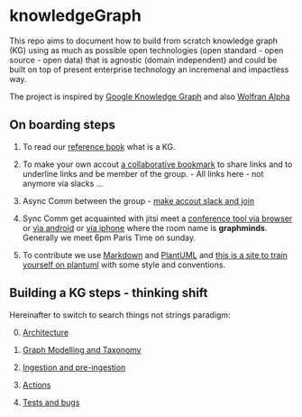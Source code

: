 # knowledgeGraph
This repo aims to document how to build from scratch knowledge graph (KG) using as much as 
possible open technologies (open standard - open source - open data) that is agnostic (domain independent) and could be built on top of present enterprise technology an incremenal and impactless way.

The project is inspired by [Google Knowledge Graph](https://www.searchenginejournal.com/google-knowledge-graph/369484/)
and also [Wolfran Alpha](https://www.wolframalpha.com/tour/)


## On boarding steps

1. To read our [reference book](https://www.poolparty.biz/wp-content/uploads/2020/04/the-knowledge-graph-cookbook.pdf) what is a KG.

2. To make your own accout [a collaborative bookmark](https://web.hypothes.is/) to share links and to underline links and be member of the group. - All links here - not anymore via slacks ...

3. Async Comm between the group - [make accout slack and join](https://graphthinking.slack.com/) 

4. Sync Comm get acquainted with jitsi meet a [conference tool via browser](https://meet.jit.si/) or [via android](https://play.google.com/store/apps/details?id=org.jitsi.meet&hl=it&gl=US) or [via iphone](https://apps.apple.com/us/app/jitsi-meet/id1165103905) where the room name is **graphminds**. Generally we meet 6pm Paris Time on sunday.

5. To contribute we use [Markdown](https://guides.github.com/features/mastering-markdown/) and [PlantUML](https://plantuml.com/)
and [this is a site to train yourself on plantuml](https://www.planttext.com/) with some style and conventions.

## Building a KG steps - thinking shift

Hereinafter to switch to search things not strings paradigm:

0. [Architecture](./architecture.md)

1. [Graph Modelling and Taxonomy](./graph_modelling.md)

2. [Ingestion and pre-ingestion](./ingestion.md)

3. [Actions](./actions.md)

4. [Tests and bugs](./tests.md)